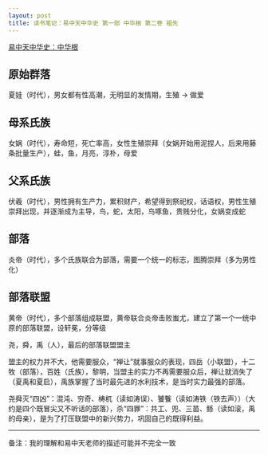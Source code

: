 ```yaml
---
layout: post
title: 读书笔记：易中天中华史 第一部 中华根 第二卷 祖先
---
```


[易中天中华史：中华根](http://read.douban.com/ebook/3836449/)

原始群落
--------

夏娃（时代），男女都有性高潮，无明显的发情期，生殖 -> 做爱

母系氏族
--------

女娲（时代），寿命短，死亡率高，女性生殖崇拜（女娲开始用泥捏人，后来用藤条批量生产），蛙，鱼，月亮，淳朴，母爱

父系氏族
--------

伏羲（时代），男性拥有生产力，累积财产，希望得到祭祀权，话语权，男性生殖崇拜出现，并逐渐成为主导，鸟，蛇，太阳，鸟啄鱼，贵贱分化，女娲变成蛇

部落
----

炎帝（时代），多个氏族联合为部落，需要一个统一的标志，图腾崇拜（多为男性化）

部落联盟
--------

黄帝（时代），多个部落组成联盟，黄帝联合炎帝击败蚩尤，建立了第一个一统中原的部落联盟，设轩冕，分等级

尧，舜，禹（人），最后的部落联盟盟主

盟主的权力并不大，他需要服众，“禅让”就事服众的表现，四岳（小联盟），十二牧（部落），百姓（氏族），黎明，当盟主的实力不再需要服众后，禅让就消失了（夏禹和夏启），禹族掌握了当时最先进的水利技术，是当时实力最强的部落。

尧舜灭“四凶”：混沌、穷奇、梼杌（读如涛误）、饕餮（读如涛铁（铁去声））（大约是四个既冒尖又不听话的部落），杀“四罪”：共工、兜、三苗、鲧（读如滚，禹的母亲），是为了打压联盟中的新兴势力，巩固自己的既得利益。

- - -

备注：我的理解和易中天老师的描述可能并不完全一致
